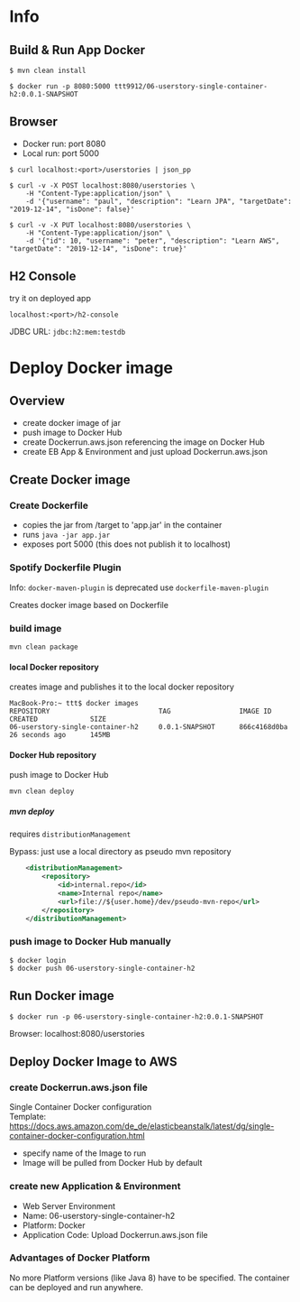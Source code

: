 # Info

## Build & Run App Docker
`$ mvn clean install`

`$ docker run -p 8080:5000 ttt9912/06-userstory-single-container-h2:0.0.1-SNAPSHOT`

## Browser
- Docker run: port 8080
- Local run: port 5000
 
`$ curl localhost:<port>/userstories | json_pp`

```shell script
$ curl -v -X POST localhost:8080/userstories \
    -H "Content-Type:application/json" \
    -d '{"username": "paul", "description": "Learn JPA", "targetDate": "2019-12-14", "isDone": false}'
```

```shell script
$ curl -v -X PUT localhost:8080/userstories \
    -H "Content-Type:application/json" \
    -d '{"id": 10, "username": "peter", "description": "Learn AWS", "targetDate": "2019-12-14", "isDone": true}'
```

## H2 Console 
try it on deployed app

`localhost:<port>/h2-console`  

JDBC URL: `jdbc:h2:mem:testdb`


# Deploy Docker image

## Overview
- create docker image of jar
- push image to Docker Hub
- create Dockerrun.aws.json referencing the image on Docker Hub
- create EB App & Environment and just upload Dockerrun.aws.json

## Create Docker image

### Create Dockerfile
- copies the jar from /target to 'app.jar' in the container
- runs `java -jar app.jar`
- exposes port 5000 (this does not publish it to localhost)

### Spotify Dockerfile Plugin
Info: `docker-maven-plugin` is deprecated
use `dockerfile-maven-plugin`

Creates docker image based on Dockerfile

### build image
`mvn clean package`

#### local Docker repository
creates image and publishes it to the local docker
repository

```shell script
MacBook-Pro:~ ttt$ docker images
REPOSITORY                           TAG                 IMAGE ID            CREATED             SIZE
06-userstory-single-container-h2     0.0.1-SNAPSHOT      866c4168d0ba        26 seconds ago      145MB
```

#### Docker Hub repository
push image to Docker Hub

`mvn clean deploy`

##### mvn deploy
requires `distributionManagement`

Bypass: just use a local directory as pseudo mvn repository

```xml
    <distributionManagement>
        <repository>
            <id>internal.repo</id>
            <name>Internal repo</name>
            <url>file://${user.home}/dev/pseudo-mvn-repo</url>
        </repository>
    </distributionManagement>
```

### push image to Docker Hub manually
`$ docker login`  
`$ docker push 06-userstory-single-container-h2`

## Run Docker image
`$ docker run -p 06-userstory-single-container-h2:0.0.1-SNAPSHOT`

Browser: localhost:8080/userstories

## Deploy Docker Image to AWS

### create Dockerrun.aws.json file
Single Container Docker configuration  
Template: https://docs.aws.amazon.com/de_de/elasticbeanstalk/latest/dg/single-container-docker-configuration.html

- specify name of the Image to run
- Image will be pulled from Docker Hub by default

### create new Application & Environment
- Web Server Environment
- Name: 06-userstory-single-container-h2
- Platform: Docker
- Application Code: Upload Dockerrun.aws.json file

### Advantages of Docker Platform
No more Platform versions (like Java 8) have to be specified.
The container can be deployed and run anywhere.


